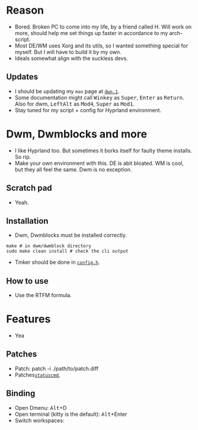 # Reason
- Bored. Broken PC to come into my life, by a friend called H. Will work on more, should help me set things up faster in accordance to my arch-script.
- Most DE/WM uses Xorg and its utils, so I wanted something special for myself. But I will have to build it by my own.
- Ideals somewhat align with the suckless devs.
## Updates
- I should be updating my `man` page at [`dwn.1`](https://github.com/SaxoCatto/dwm-rice/blob/main/dwm.1).
- Some documentation might call <kbd>Winkey</kbd> as <kbd>Super</kbd>, <kbd>Enter</kbd> as <kbd>Return</kbd>. Also for dwm, <kbd>LeftAlt</kbd> as <kbd>Mod4</kbd>, <kbd>Super</kbd> as <kbd>Mod1</kbd>.
- Stay tuned for my script + config for Hyprland environment.
# Dwm, Dwmblocks and more
- I like Hyprland too. But sometimes it borks itself for faulty theme installs. So rip.
- Make your own environment with this. DE is abit bloated. WM is cool, but they all feel the same. Dwm is no exception. 
## Scratch pad
- Yeah.
## Installation
- Dwm, Dwmblocks must be installed correctly.
```
make # in dwm/dwmblock directory
sudo make clean install # check the cli output 
```
- Tinker should be done in [`config.h`]().
## How to use
- Use the RTFM formula.

# Features
- Yea
## Patches
- Patch: patch -i ./path/to/patch.diff
- Patches[`statuscmd`](https://dwm.suckless.org/patches/statuscmd/), 

## Binding
- Open Dmenu: <kbd>Alt</kbd>+</kbd>D<kbd>
- Open terminal (kitty is the default): <kbd>Alt</kbd>+</kbd>Enter<kbd>
- Switch workspaces:
